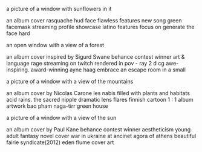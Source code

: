 a picture of a window with sunflowers in it 

an album cover 
rasquache 
hud face 
flawless features 
new song 
green facemask 
streaming 
profile 
showcase 
latino features 
focus on generate the face 
hard

an open window with a view of a forest 

an album cover 
inspired by Sigurd Swane 
behance contest winner 
art & language 
rage 
streaming on twitch 
rendered in pov - ray 
2 d cg 
awe-inspiring. award-winning 
ayne haag 
embrace 
an escape room in a small

a picture of a window with a view of the mountains 

an album cover 
by Nicolas Carone 
les nabis 
filled with plants and habitats 
acid rains. the sacred nipple 
dramatic lens flares 
finnish cartoon 
1 : 1 album artwork 
bao pham 
naga-tirr 
green house

a picture of a window with a view of the sun 

an album cover 
by Paul Kane 
behance contest winner 
aestheticism 
young adult fantasy novel cover 
war in ukraine 
at ancinet agora of athens 
beautiful fairie 
syndicate(2012) 
eden 
flume cover art